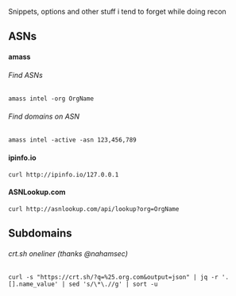 Snippets, options and other stuff i tend to forget while doing recon 


## ASNs 

#### amass 

###### Find ASNs 
`amass intel -org OrgName`

###### Find domains on ASN
`amass intel -active -asn 123,456,789`

#### ipinfo.io
`curl http://ipinfo.io/127.0.0.1`

#### ASNLookup.com 
`curl http://asnlookup.com/api/lookup?org=OrgName`

## Subdomains 

###### crt.sh oneliner (thanks @nahamsec)
`curl -s "https://crt.sh/?q=%25.org.com&output=json" | jq -r '.[].name_value' | sed 's/\*\.//g' | sort -u`
